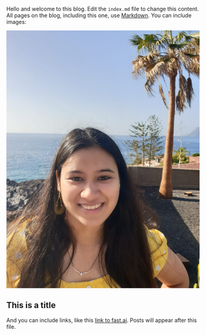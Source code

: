 Hello and welcome to this blog. Edit the `index.md` file to change this content. All pages on the blog, including this one, use [Markdown](https://guides.github.com/features/mastering-markdown/). You can include images:

![Me](images/me.jpg)

## This is a title

And you can include links, like this [link to fast.ai](https://www.fast.ai). Posts will appear after this file. 
